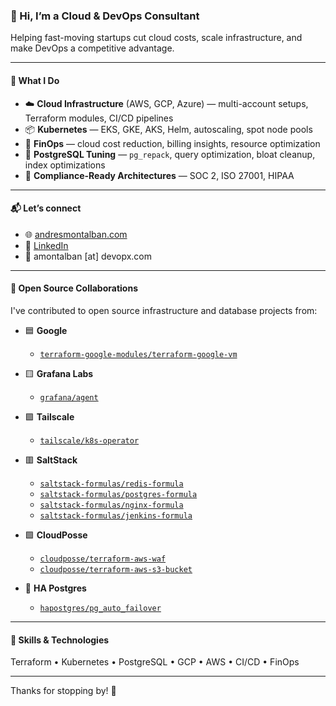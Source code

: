### 👋 Hi, I’m a Cloud & DevOps Consultant

Helping fast-moving startups cut cloud costs, scale infrastructure, and make DevOps a competitive advantage.

---

#### 💼 What I Do

- ☁️ **Cloud Infrastructure** (AWS, GCP, Azure) — multi-account setups, Terraform modules, CI/CD pipelines  
- 📦 **Kubernetes** — EKS, GKE, AKS, Helm, autoscaling, spot node pools  
- 🧠 **FinOps** — cloud cost reduction, billing insights, resource optimization  
- 🐘 **PostgreSQL Tuning** — `pg_repack`, query optimization, bloat cleanup, index optimizations
- 🔐 **Compliance-Ready Architectures** — SOC 2, ISO 27001, HIPAA

---

#### 📬 Let’s connect

- 🌐 [andresmontalban.com](https://andresmontalban.com)  
- 💼 [LinkedIn](https://linkedin.com/in/andresmontalban)  
- 📨 amontalban [at] devopx.com

---

#### 🤝 Open Source Collaborations

I've contributed to open source infrastructure and database projects from:

- 🟦 **Google**  
  - [`terraform-google-modules/terraform-google-vm`](https://github.com/terraform-google-modules/terraform-google-vm/commits?author=amontalban)

- 🟨 **Grafana Labs**  
  - [`grafana/agent`](https://github.com/grafana/agent/commits?author=amontalban)

- 🟪 **Tailscale**  
  - [`tailscale/k8s-operator`](https://github.com/tailscale/k8s-operator/commits?author=amontalban)

- 🟥 **SaltStack**  
  - [`saltstack-formulas/redis-formula`](https://github.com/saltstack-formulas/redis-formula/commits?author=amontalban)  
  - [`saltstack-formulas/postgres-formula`](https://github.com/saltstack-formulas/postgres-formula/commits?author=amontalban)  
  - [`saltstack-formulas/nginx-formula`](https://github.com/saltstack-formulas/nginx-formula/commits?author=amontalban)  
  - [`saltstack-formulas/jenkins-formula`](https://github.com/saltstack-formulas/jenkins-formula/commits?author=amontalban)

- 🟩 **CloudPosse**  
  - [`cloudposse/terraform-aws-waf`](https://github.com/cloudposse/terraform-aws-waf/commits?author=amontalban)  
  - [`cloudposse/terraform-aws-s3-bucket`](https://github.com/cloudposse/terraform-aws-s3-bucket/commits?author=amontalban)

- 🐘 **HA Postgres**  
  - [`hapostgres/pg_auto_failover`](https://github.com/hapostgres/pg_auto_failover/commits?author=amontalban)

---

#### 🚀 Skills & Technologies

Terraform • Kubernetes • PostgreSQL • GCP • AWS • CI/CD • FinOps

---

Thanks for stopping by! 👋
